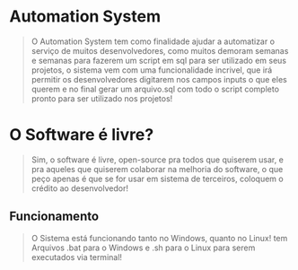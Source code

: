 # Automation System

> O Automation System tem como finalidade ajudar a automatizar o serviço de muitos desenvolvedores, como muitos demoram semanas e semanas para fazerem um script em sql para ser utilizado em seus projetos, o sistema vem com uma funcionalidade incrivel, que irá permitir os desenvolvedores digitarem nos campos inputs o que eles querem e no final gerar um arquivo.sql com todo o script completo pronto para ser utilizado nos projetos!

# O Software é livre?

> Sim, o software é livre, open-source pra todos que quiserem usar, e pra aqueles que quiserem colaborar na melhoria do software, o que peço apenas é que se for usar em sistema de terceiros, coloquem o crédito ao desenvolvedor!

## Funcionamento

> O Sistema está funcionando tanto no Windows, quanto no Linux! tem Arquivos .bat para o Windows e .sh para o Linux para serem executados via terminal!
